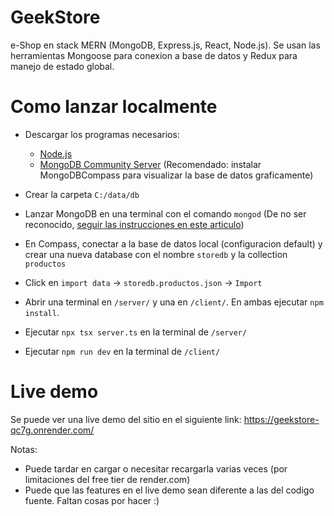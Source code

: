 # GeekStore
e-Shop en stack MERN (MongoDB, Express.js, React, Node.js). Se usan las herramientas Mongoose para conexion a base de datos y Redux para manejo de estado global.

# Como lanzar localmente
  * Descargar los programas necesarios:
    - [Node.js](https://nodejs.org/en)
    - [MongoDB Community Server](https://www.mongodb.com/try/download/community) (Recomendado: instalar MongoDBCompass para visualizar la base de datos graficamente)

  * Crear la carpeta `C:/data/db`
  * Lanzar MongoDB en una terminal con el comando `mongod` (De no ser reconocido, [seguir las instrucciones en este articulo](https://medium.com/@therkverma/set-mongodb-in-the-windows-path-environment-9d4c81477b32))
  * En Compass, conectar a la base de datos local (configuracion default) y crear una nueva database con el nombre `storedb` y la collection `productos`
  * Click en `import data` -> `storedb.productos.json` -> `Import`
  * Abrir una terminal en `/server/` y una en `/client/`. En ambas ejecutar `npm install`.
  * Ejecutar `npx tsx server.ts` en la terminal de `/server/`
  * Ejecutar `npm run dev` en la terminal de `/client/`

# Live demo
Se puede ver una live demo del sitio en el siguiente link: https://geekstore-qc7g.onrender.com/

Notas:
* Puede tardar en cargar o necesitar recargarla varias veces (por limitaciones del free tier de render.com)
* Puede que las features en el live demo sean diferente a las del codigo fuente. Faltan cosas por hacer :)
